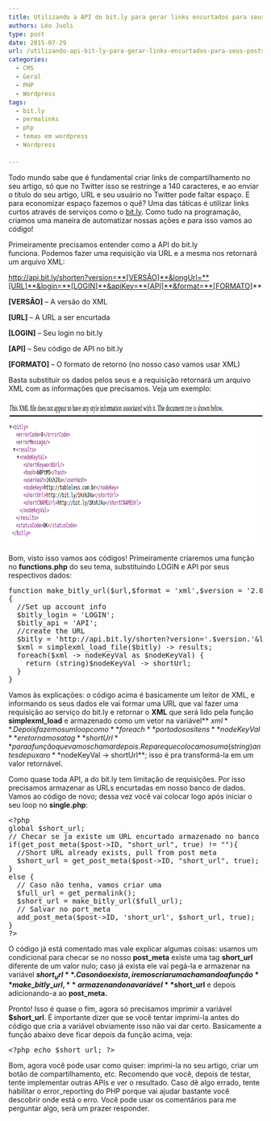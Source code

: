 ```yaml
---
title: Utilizando a API do bit.ly para gerar links encurtados para seus posts WordPress
authors: Léo Juoli
type: post
date: 2015-07-29
url: /utilizando-api-bit-ly-para-gerar-links-encurtados-para-seus-posts-wordpress/
categories:
  - CMS
  - Geral
  - PHP
  - Wordpress
tags:
  - bit.ly
  - permalinks
  - php
  - temas em wordpress
  - Wordpress

---
```

Todo mundo sabe que é fundamental criar links de compartilhamento no seu artigo, só que no Twitter isso se restringe a 140 caracteres, e ao enviar o título do seu artigo, URL e seu usuário no Twitter pode faltar espaço. E para economizar espaço fazemos o quê? Uma das táticas é utilizar links curtos através de serviços como o [bit.ly][1]. Como tudo na programação, criamos uma maneira de automatizar nossas ações e para isso vamos ao código!

Primeiramente precisamos entender como a API do bit.ly funciona. Podemos fazer uma requisição via URL e a mesma nos retornará um arquivo XML:

http://api.bit.ly/shorten?version=**[VERSÃO]**&longUrl=**[URL]**&login=**[LOGIN]**&apiKey=**[API]**&format=**[FORMATO]**

**[VERSÃO]** &#8211; A versão do XML

**[URL]** &#8211; A URL a ser encurtada

**[LOGIN]** &#8211; Seu login no bit.ly

**[API]** &#8211; Seu código de API no bit.ly

**[FORMATO]** &#8211; O formato de retorno (no nosso caso vamos usar XML)

Basta substituir os dados pelos seus e a requisição retornará um arquivo XML com as informações que precisamos. Veja um exemplo:

<img class="alignnone wp-image-50423 size-full" src="https://raw.githubusercontent.com/diegoeis/tableless-static-images/master/2015/07/XML2.png" alt="" width="879" height="288" />

Bom, visto isso vamos aos códigos! Primeiramente criaremos uma função no **functions.php** do seu tema, substituindo LOGIN e API por seus respectivos dados:

<pre>function make_bitly_url($url,$format = 'xml',$version = '2.0.1')
{
  //Set up account info
  $bitly_login = 'LOGIN';
  $bitly_api = 'API';
  //create the URL
  $bitly = 'http://api.bit.ly/shorten?version='.$version.'&longUrl='.urlencode($url).'&login='.$bitly_login.'&apiKey='.$bitly_api.'&format='.$format;
  $xml = simplexml_load_file($bitly) -&gt; results;
  foreach($xml -&gt; nodeKeyVal as $nodeKeyVal) {
    return (string)$nodeKeyVal -&gt; shortUrl;
  }
}</pre>

Vamos às explicações: o código acima é basicamente um leitor de XML, e informando os seus dados ele vai formar uma URL que vai fazer uma requisição ao serviço do bit.ly e retornar o **XML** que será lido pela função **simplexml_load** e armazenado como um vetor na variável** $xml**. Depois fazemos um loop com o **foreach** por todos os itens **nodeKeyVal** e retornamos a tag **shortUrl** para a função que vamos chamar depois. Repare que colocamos uma (string) antes de puxar o **$nodeKeyVal -> shortUrl**; isso é pra transformá-la em um valor retornável.

Como quase toda API, a do bit.ly tem limitação de requisições. Por isso precisamos armazenar as URLs encurtadas em nosso banco de dados. Vamos ao código de novo; dessa vez você vai colocar logo após iniciar o seu loop no **single.php**:

<pre>&lt;?php
global $short_url;
// Checar se ja existe um URL encurtado armazenado no banco de dados
if(get_post_meta($post-&gt;ID, "short_url", true) != ""){
  //Short URL already exists, pull from post meta
  $short_url = get_post_meta($post-&gt;ID, "short_url", true);
}
else {
  // Caso não tenha, vamos criar uma
  $full_url = get_permalink();
  $short_url = make_bitly_url($full_url);
  // Salvar no port_meta
  add_post_meta($post-&gt;ID, 'short_url', $short_url, true);
}
?&gt;</pre>

O código já está comentado mas vale explicar algumas coisas: usamos um condicional para checar se no nosso **post_meta** existe uma tag **short_url** diferente de um valor nulo; caso já exista ele vai pegá-la e armazenar na variável **$short_url**. Caso não exista, iremos criar uma chamando a função **make\_bitly\_url,** armazenando na variável **$short_url** e depois adicionando-a ao **post_meta.**

Pronto! Isso é quase o fim, agora só precisamos imprimir a variável **$short_url**. É importante dizer que se você tentar imprimi-la antes do código que cria a variável obviamente isso não vai dar certo. Basicamente a função abaixo deve ficar depois da função acima, veja:

<pre>&lt;?php echo $short_url; ?&gt;</pre>

Bom, agora você pode usar como quiser: imprimi-la no seu artigo, criar um botão de compartilhamento, etc. Recomendo que você, depois de testar, tente implementar outras APIs e ver o resultado. Caso dê algo errado, tente habilitar o error_reporting do PHP porque vai ajudar bastante você descobrir onde está o erro. Você pode usar os comentários para me perguntar algo, será um prazer responder.

 [1]: http://bit.ly